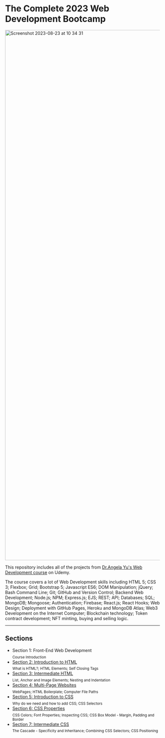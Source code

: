 # The Complete 2023 Web Development Bootcamp
<img width="1728" alt="Screenshot 2023-08-23 at 10 34 31" src="https://github.com/juliobraganca/web-dev-bootcamp/assets/127988357/9e584d94-78c4-45cf-afe4-93ff5fe8b27f">

This repository includes all of the projects from [Dr.Angela Yu's Web Development course](https://www.udemy.com/course/the-complete-web-development-bootcamp/) on Udemy.

The course covers a lot of Web Development skills including HTML 5; CSS 3; Flexbox; Grid; Bootstrap 5; Javascript ES6; DOM Manipulation; jQuery; Bash Command Line; Git; GitHub and Version Control; Backend Web Development; Node.js; NPM; Express.js; EJS; REST; API; Databases; SQL; MongoDB; Mongoose; Authentication; Firebase; React.js; React Hooks; Web Design; Deployment with GitHub Pages, Heroku and MongoDB Atlas; Web3 Development on the Internet Computer; Blockchain technology; Token contract development; NFT minting, buying and selling logic.

___

## Sections
- Section 1: Front-End Web Development 
<br><sub>Course Introduction<sub/>
- [Section 2: Introduction to HTML](https://github.com/juliobraganca/web-dev-bootcamp/tree/main/Sections/2-IntroductionToHTLM)
<br><sub>What is HTML?; HTML Elements; Self Closing Tags<sub/>
- [Section 3: Intermediate HTML](https://github.com/juliobraganca/web-dev-bootcamp/tree/main/Sections/3-IntermediateHTML)
<br><sub>List, Anchor and Image Elements; Nesting and Indentation<sub/>
- [Section 4: Multi-Page Websites](https://github.com/juliobraganca/web-dev-bootcamp/tree/main/Sections/4-MultiPageWebsites)
<br><sub>WebPages; HTML Boilerplate; Computer File Paths<sub/>
- [Section 5: Introduction to CSS](https://github.com/juliobraganca/web-dev-bootcamp/tree/main/Sections/5-IntroductionToCSS)
<br><sub>Why do we need and how to add CSS; CSS Selectors<sub/>
- [Section 6: CSS Properties](https://github.com/juliobraganca/web-dev-bootcamp/tree/main/Sections/6-CSSProperties)
<br><sub>CSS Colors; Font Properties; Inspecting CSS; CSS Box Model - Margin, Padding and Border<sub/>
- [Section 7: Intermediate CSS](https://github.com/juliobraganca/web-dev-bootcamp/tree/main/Sections/7-Intermediate%20CSS)
<br><sub>The Cascade - Specificity and Inheritance; Combining CSS Selectors; CSS Positioning<sub/>
